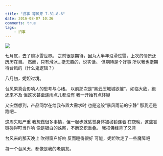 ```yaml
---

title: "旧事 等风来 7.31-8.6"
date: 2016-08-07 10:36
comments: true
tags: 
	- 旧事
---
```


![](/assets/blogImg/diary-7.jpg)

七月底，去了趟冰雪世界。
之前很是期待，因为大半年没滑过雪，上次的情景还历历在目。
然而，只有滑冰…挺无趣的，说实话。
但期待是个好事
所以我也挺期待台风的（什么鬼逻辑？）

八月初，妮妲过境。

台风果真会影响人的思考与心绪。
以前那次是“黑云压城城欲摧”，如临大敌，跑还来不及
但这次甚至连雨点儿都没有
我一开始有点怀疑

又突然想到，产品同学在给我布置大需求时
也是这般“暴风雨前的宁静”
那我还是跑吧…

这周失眠严重
我想做很多事情，但一起步就感觉身体被枷锁连着
在夜晚，这些锁链碰得叮当作响
像是银白的蛛网，不断交织重叠。
我把佛经背了又背

台风来的那天晚上
吹得窗户好响
反而睡得很好
可能，妮妲吹走了一些魔障吧

每一个台风天，都像是我的老朋友。
